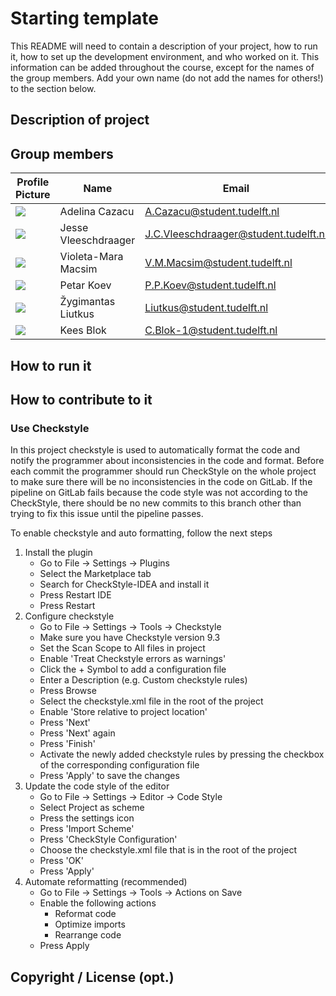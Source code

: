 # Starting template

This README will need to contain a description of your project, how to run it, how to set up the development
environment, and who worked on it. This information can be added throughout the course, except for the names of the
group members. Add your own name (do not add the names for others!) to the section below.

## Description of project

## Group members

| Profile Picture | Name | Email |
|---|---|---|
| ![](https://gitlab.ewi.tudelft.nl/uploads/-/system/user/avatar/4753/avatar.png?width=400) | Adelina Cazacu | A.Cazacu@student.tudelft.nl |
| ![](https://gitlab.ewi.tudelft.nl/uploads/-/system/user/avatar/4979/avatar.png?width=400) | Jesse Vleeschdraager | J.C.Vleeschdraager@student.tudelft.nl |
| ![](https://gitlab.ewi.tudelft.nl/uploads/-/system/user/avatar/4754/avatar.png?width=400) | Violeta-Mara Macsim | V.M.Macsim@student.tudelft.nl |
| ![](https://gitlab.ewi.tudelft.nl/uploads/-/system/user/avatar/4874/avatar.png?width=400)|Petar Koev| P.P.Koev@student.tudelft.nl|
| ![](https://en.gravatar.com/userimage/217262152/bc8d73f5a40430a7b47976564f0ee1a7.jpg?size=200) | Žygimantas Liutkus | Liutkus@student.tudelft.nl |
| ![](https://s.gravatar.com/avatar/3862bbbbfb42cf1f778a2c0e23bb187f?s=200) | Kees Blok | C.Blok-1@student.tudelft.nl |

## How to run it

## How to contribute to it

### Use Checkstyle

In this project checkstyle is used to automatically format the code and notify the programmer about inconsistencies in
the code and format. Before each commit the programmer should run CheckStyle on the whole project to make sure there
will be no inconsistencies in the code on GitLab. If the pipeline on GitLab fails because the code style was not
according to the CheckStyle, there should be no new commits to this branch other than trying to fix this issue until the
pipeline passes.

To enable checkstyle and auto formatting, follow the next steps

1. Install the plugin
    - Go to File -> Settings -> Plugins
    - Select the Marketplace tab
    - Search for CheckStyle-IDEA and install it
    - Press Restart IDE
    - Press Restart
2. Configure checkstyle
    - Go to File -> Settings -> Tools -> Checkstyle
    - Make sure you have Checkstyle version 9.3
    - Set the Scan Scope to All files in project
    - Enable 'Treat Checkstyle errors as warnings'
    - Click the + Symbol to add a configuration file
    - Enter a Description (e.g. Custom checkstyle rules)
    - Press Browse
    - Select the checkstyle.xml file in the root of the project
    - Enable 'Store relative to project location'
    - Press 'Next'
    - Press 'Next' again
    - Press 'Finish'
    - Activate the newly added checkstyle rules by pressing the checkbox of the corresponding configuration file
    - Press 'Apply' to save the changes
3. Update the code style of the editor
    - Go to File -> Settings -> Editor -> Code Style
    - Select Project as scheme
    - Press the settings icon
    - Press 'Import Scheme'
    - Press 'CheckStyle Configuration'
    - Choose the checkstyle.xml file that is in the root of the project
    - Press 'OK'
    - Press 'Apply'
4. Automate reformatting (recommended)
    - Go to File -> Settings -> Tools -> Actions on Save
    - Enable the following actions
        - Reformat code
        - Optimize imports
        - Rearrange code
    - Press Apply

## Copyright / License (opt.)